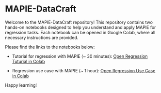 # MAPIE-DataCraft

Welcome to the MAPIE-DataCraft repository! This repository contains two hands-on notebooks designed to help you understand and apply MAPIE for regression tasks. Each notebook can be opened in Google Colab, where all necessary instructions are provided.

Please find the links to the notebooks below:

- Tutorial for regression with MAPIE (~ 30 minutes): [Open Regression Tuturial in Colab](https://colab.research.google.com/github/Valentin-Laurent/MAPIE-DataCraft/blob/main/notebooks/regression-tutorial.ipynb)

- Regression use case with MAPIE (~ 1 hour): [Open Regression Use Case in Colab](https://colab.research.google.com/github/Valentin-Laurent/MAPIE-DataCraft/blob/main/notebooks/regression-use-case.ipynb)

Happy learning!